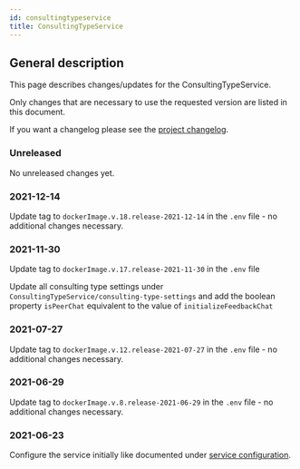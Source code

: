 ```yaml
---
id: consultingtypeservice
title: ConsultingTypeService
---
```


## General description

This page describes changes/updates for the ConsultingTypeService.

Only changes that are necessary to use the requested version are listed in this document.

If you want a changelog please see the [project changelog](https://github.com/CaritasDeutschland/caritas-onlineBeratung-consultingTypeService/blob/master/CHANGELOG.md).

### Unreleased

No unreleased changes yet.

### 2021-12-14

Update tag to `dockerImage.v.18.release-2021-12-14` in the `.env` file - no additional changes necessary.

### 2021-11-30

Update tag to `dockerImage.v.17.release-2021-11-30` in the `.env` file

Update all consulting type settings under `ConsultingTypeService/consulting-type-settings` and 
add the boolean property `isPeerChat` equivalent to the value of `initializeFeedbackChat`

### 2021-07-27

Update tag to `dockerImage.v.12.release-2021-07-27` in the `.env` file - no additional changes necessary.

### 2021-06-29

Update tag to `dockerImage.v.8.release-2021-06-29` in the `.env` file - no additional changes necessary.

### 2021-06-23

Configure the service initially like documented under [service configuration](../backend/service-configuration.md#consultingtypeservice).
